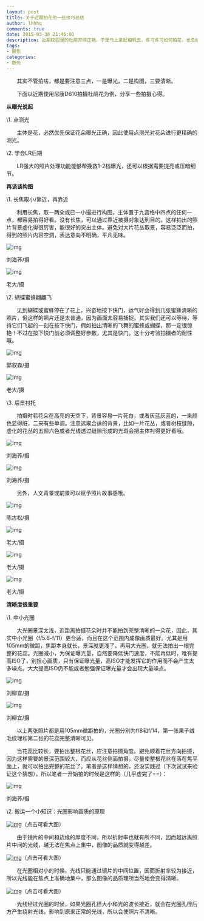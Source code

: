 ```yaml
---
layout: post
title: 关于近期拍花的一些技巧总结
author: lhhhq
comments: true
date: 2015-03-30 21:46:01
description: 近期校园里的杜鹃开得正艳，于是马上拿起相机去，练习练习如何拍花，也总结出了一些心得，高手路过即可。
tags:
- 摄影
categories:
- 数码
---
```


       其实不管拍啥，都是要注意三点，一是曝光，二是构图，三要清晰。

       下面以近期使用尼康D610拍摄杜鹃花为例，分享一些拍摄心得。

**从曝光说起**

\1. 点测光

       主体是花，必然优先保证花朵曝光正确，因此使用点测光对花朵进行更精确的测光。

\2. 学会LR后期

       LR强大的照片处理功能能够帮挽救1-2档曝光，还可以根据需要提亮或压暗细节。

**再谈谈构图**

\1. 长焦取小/靠近，再靠近

       利用长焦，取一两朵或已一小撮进行构图，主体置于九宫格中四点的任何一点，都容易拍得好看。没有长焦，可以通过靠近被摄对象达到目的。这样拍出的照片背景虚化得很厉害，能很好的突出主体。避免对大片花丛取景，容易泛泛而拍，得到的照片内容空洞，表达意向不明确，平凡无味。

![img](http://ce.sysu.edu.cn/hope/UploadFiles/image/jpg/201503/20150331005147147.jpg)

刘海荞/摄

![img](http://ce.sysu.edu.cn/hope/UploadFiles/image/jpg/201503/20150331005006683.jpg)

老大/摄

\2. 蝴蝶蜜蜂翩翩飞

       见到蝴蝶或蜜蜂停在了花上，兴奋地按下快门，运气好会得到几张蜜蜂清晰的照片，但这样的照片还是太普通，因为画面太容易捕捉。其实我们还可以等待，等待它们飞起的一刻在按下快门，假如拍出清晰的飞舞的蜜蜂或蝴蝶，那一定很惊艳！不过在按下快门前必须调整好参数，尤其是快门。这十分考验拍摄者的耐性哦。

![img](http://ce.sysu.edu.cn/hope/UploadFiles/image/jpg/201503/20150331003231700.jpg)

郭叙森/摄

![img](http://ce.sysu.edu.cn/hope/UploadFiles/image/jpg/201503/20150331005028539.jpg)

老大/摄

\3. 后景衬托

       拍摄时若花朵在高亮的天空下，背景容易一片死白，或者灰蓝灰蓝的，一来颜色显得脏，二来有些单调。注意选取合适的背景，比如一片花丛，或者树枝缝隙，虚化的花丛的五颜六色或者光线透过缝隙形成的光斑会把主体衬得更好看哦。

![img](http://ce.sysu.edu.cn/hope/UploadFiles/image/jpg/201503/20150331003342696.jpg)

刘海荞/摄

![img](http://ce.sysu.edu.cn/hope/UploadFiles/image/jpg/201503/20150331003411805.jpg)

刘海荞/摄

       另外，人文背景或前景可以赋予照片故事感哦。

![img](http://ce.sysu.edu.cn/hope/UploadFiles/image/jpg/201503/20150331004925358.jpg)

陈古松/摄

![img](http://ce.sysu.edu.cn/hope/UploadFiles/image/jpg/201503/20150331004841039.jpg)

老大/摄

![img](http://ce.sysu.edu.cn/hope/UploadFiles/image/jpg/201503/20150331004841179.jpg)

老大/摄

![img](http://ce.sysu.edu.cn/hope/UploadFiles/image/jpg/201503/20150331004841273.jpg)

老大/摄

**清晰度很重要**

\1. 中小光圈

       大光圈景深太浅，近距离拍摄花朵时并不能拍到完整清晰的一朵花，因此，其实中小光圈（f/5.6-f/11）更合适，而且在这个范围内成像画质最好。尤其是用105mm的微距，焦距本身就长，景深就更浅了，再用大光圈，就无法拍出一根完整的花蕊。光圈减小，为保证曝光量，自然要降低快门速度，不能再低时，唯有提高ISO了，别担心画质，只有保证曝光量，高ISO才能发挥它的作用而不会产生太多噪点。大大提高ISO仍不能或者勉强保证曝光量才会出现大量噪点。

![img](http://ce.sysu.edu.cn/hope/UploadFiles/image/jpg/201503/20150331003844260.jpg)

刘柳宜/摄

![img](http://ce.sysu.edu.cn/hope/UploadFiles/image/jpg/201503/20150331003844369.jpg)

刘柳宜/摄

       以上两张照片都是用105mm微距拍的，光圈分别为f/8和f/14，第一张果子绒毛纹理和第二张的花蕊完整清晰可见。

       当花蕊比较长，要拍出整根花丝，应注意拍摄角度。避免顺着花丝方向拍摄，因为这样需要的景深范围较大，而应从花丝侧面拍摄，尽量使整根花丝在落在焦平面上，就可以拍出完整的花丝了。笔者是这样猜想的，还没实践过（下次试试来验证这个猜想）。所以笔者一开始拍的时候是这样的（几乎虚完了==）：

![img](http://ce.sysu.edu.cn/hope/UploadFiles/image/jpg/201503/20150331010723570.jpg)

刘海荞/摄

\2. 搬运一个小知识：光圈影响画质的原理

[![img](http://ce.sysu.edu.cn/hope/UploadFiles/image/png/201503/20150331002029918.png)](http://ce.sysu.edu.cn/hope/UploadFiles/image/png/201503/20150331002029918.png)（点击可看大图）

       由于镜片的中间和边缘的厚度不同，所以折射率也就有所不同，因而越远离照片中间的光线，越无法在焦点上集中，图像的品质就变得越差。

[![img](http://ce.sysu.edu.cn/hope/UploadFiles/image/png/201503/20150331002056251.png)](http://ce.sysu.edu.cn/hope/UploadFiles/image/png/201503/20150331002056251.png)（点击可看大图）

       在光圈相对小的时候，光线只能通过镜片的中间位置，因而折射率较为接近，所以光线能在焦点上准确地集中，那么图像的品质理所当然地会变得清晰。

[![img](http://ce.sysu.edu.cn/hope/UploadFiles/image/png/201503/20150331011834449.png)](http://ce.sysu.edu.cn/hope/UploadFiles/image/png/201503/20150331011834449.png)（点击可看大图）

       光线经过光圈的时候，如果光圈孔径大小和光的波长接近，就会在光圈孔径后方产生绕射光线，影响到原来正常的光线，所以会使照片不清晰。